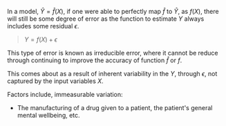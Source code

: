 In a model, $\hat{Y} = \hat{f}(X)$, if one were able to perfectly map $\hat{f}$ to $\hat{Y}$, as $f(X)$, there will still be some degree of error as the function to estimate $Y$ always includes some residual $\epsilon$. 

> $Y = f(X) + \epsilon$

This type of error is known as irreducible error, where it cannot be reduce through continuing to improve the accuracy of function $\hat{f}$ or $f$.

This comes about as a result of inherent variability in the $Y$, through $\epsilon$, not captured by the input variables $X$.

Factors include, immeasurable variation:

- The manufacturing of a drug given to a patient, the patient's general mental wellbeing, etc. 